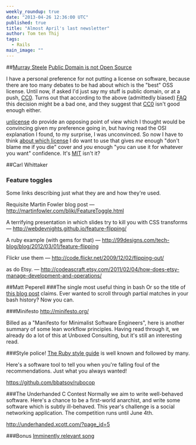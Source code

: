 ```yaml
---
weekly_roundup: true
date: "2013-04-26 12:36:00 UTC"
published: true
title: "Almost April's last newsletter"
author: Tom ten Thij
tags: 
  - Rails
main_image: ""
---
```



##[Murray Steele](people#murray-steele)
[Public Domain is not Open Source](http://opensource.org/faq#public-domain)

I have a personal preference for not putting a license on software, because there are too many debates to be had about which is the "best" OSS license.  Until now, if asked I'd just say my stuff is public domain, or at a push, [CC0](http://creativecommons.org/about/cc0).  Turns out that according to the above (admittedly biased) [FAQ](http://opensource.org/faq#public-domain) this decision might be a bad one, and they suggest that [CC0](http://opensource.org/faq#cc-zero) isn't good enough either.

[unlicense](http://unlicense.org/) do provide an opposing point of view which I thought would be convincing given my preference going in, but having read the OSI explanation I found, to my surprise, I was unconvinced.  So now I have to think [about which license](http://opensource.org/licenses) I do want to use that gives *me* enough "don't blame me if you die" cover and *you* enough "you can use it for whatever you want" confidence.  It's [MIT](http://opensource.org/licenses/MIT) isn't it?

##Carl Whittaker
### Feature toggles
Some links describing just what they are and how they're used.

Requisite Martin Fowler blog post — http://martinfowler.com/bliki/FeatureToggle.html

A terrifying presentation in which slides try to kill you with CSS transforms — http://webdevnights.github.io/feature-flipping/

A ruby example (with gems for that) — http://99designs.com/tech-blog/blog/2012/03/01/feature-flipping

Flickr use them — http://code.flickr.net/2009/12/02/flipping-out/

as do Etsy. — http://codeascraft.etsy.com/2011/02/04/how-does-etsy-manage-development-and-operations/

##Matt Peperell
###The single most useful thing in bash
Or so the title of [this blog post](https://coderwall.com/p/oqtj8w) claims. Ever wanted to scroll through partial matches in your bash history? Now you can.

###Minifesto
http://minifesto.org/

Billed as a "Manifesto for Minimalist Software Engineers", here is another summary of some lean workflow principles. Having read through it, we already do a lot of this at Unboxed Consulting, but it's still an interesting read.

###Style police!
[The Ruby style guide](https://github.com/bbatsov/ruby-style-guide) is well known and followed by many.

Here's a software tool  to tell you when you're falling foul of the recommendations. Just what you always wanted!

https://github.com/bbatsov/rubocop

###The Underhanded C Contest
Normally we aim to write well-behaved software.  Here's a chance to be a first-world anarchist, and write some software which is subtly ill-behaved.  This year's challenge is a social networking application. The competition runs until June 4th.

http://underhanded.xcott.com/?page_id=5

###Bonus
[Imminently relevant song](http://www.youtube.com/watch?v=gRhPeJ3uzOc)
